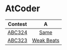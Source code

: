 # AtCoder

|Contest|A|
|:---:|:---:|
|[ABC324](https://atcoder.jp/contests/abc324)|[Same](ABC324/A_Same.py)|
|[ABC323](https://atcoder.jp/contests/abc323)|[Weak Beats](ABC323/A_Weak_Beats.py)|
